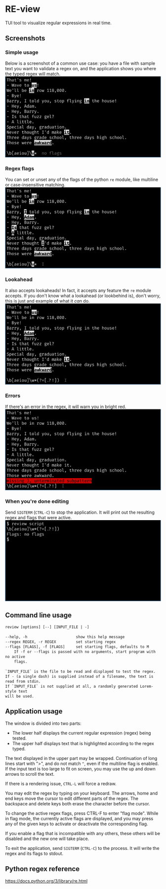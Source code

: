 RE-view
=======
TUI tool to visualize regular expressions in real time.

Screenshots
-----------

### Simple usage
Below is a screenshot of a common use case: you have a file with sample text you want
to validate a regex on, and the application shows you where the typed regex will match.
![Usage example](https://raw.githubusercontent.com/wqferr/re-view/images-in-docs/.assets/basic.png)

### Regex flags
You can set or unset any of the flags of the python `re` module, like multiline
or case-insensitive matching.
![Regex flags in action](https://raw.githubusercontent.com/wqferr/re-view/images-in-docs/.assets/flags.png)

### Lookahead
It also accepts lookaheads! In fact, it accepts any feature the `re` module accepts.
If you don't know what a lookahead (or lookbehind is), don't worry, this is just
and example of what it *can* do.
![An example of a lookahead](https://raw.githubusercontent.com/wqferr/re-view/images-in-docs/.assets/lookahead.png)

### Errors
If there's an error in the regex, it will warn you in bright red.
![An example of a lookahead](https://raw.githubusercontent.com/wqferr/re-view/images-in-docs/.assets/error.png)

### When you're done editing
Send `SIGTERM` (`CTRL-C`) to stop the application. It will print out the resulting regex
and flags that were active.
![A look at stdout](https://raw.githubusercontent.com/wqferr/re-view/images-in-docs/.assets/stdout.png)

Command line usage
------------------
```
review [options] [--] [INPUT_FILE | -]

--help, -h                      show this help message
--regex REGEX, -r REGEX         set starting regex
--flags [FLAGS], -f [FLAGS]     set starting flags, defaults to M
    If -f or --flags is passed with no arguments, start program with no active
    flags.

`INPUT_FILE` is the file to be read and displayed to test the regex.
If - (a single dash) is supplied instead of a filename, the text is
read from stdin.
If `INPUT_FILE` is not supplied at all, a randomly generated Lorem-style text
will be used.
```

Application usage
-----------------
The window is divided into two parts:
- The lower half displays the current regular expression (regex) being tested.
- The upper half displays text that is highlighted according to the regex typed.

The text displayed in the upper part may be wrapped.
Continuation of long lines start with ">", and do not match `^`, even if the
multiline flag is enabled.
If the input text is too large to fit on screen, you may use the up and down
arrows to scroll the text.

If there is a rendering issue, `CTRL-L` will force a redraw.

You may edit the regex by typing on your keyboard.
The arrows, home and end keys move the cursor to edit different
parts of the regex.
The backspace and delete keys both erase the character before the cursor.

To change the active regex flags, press CTRL-F to enter "flag mode".
While in flag mode, the currently active flags are displayed, and you may
press any of the given keys to activate or deactivate the corresponding
flag.

If you enable a flag that is incompatible with any others, these others
will be disabled and the new one will take place.

To exit the application, send `SIGTERM` (`CTRL-C`) to the
process. It will write the regex and its flags to stdout.

Python regex reference
----------------------
https://docs.python.org/3/library/re.html
